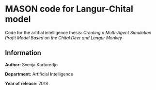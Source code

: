 # MASON code for Langur-Chital model

Code for the artifial intelligence thesis: *Creating a Multi-Agent Simulation Profit Model Based on the Chital Deer and Langur Monkey*

## Information

**Author:** Svenja Kartoredjo

**Department:** Artificial Intelligence 

**Year of release**: 2018

